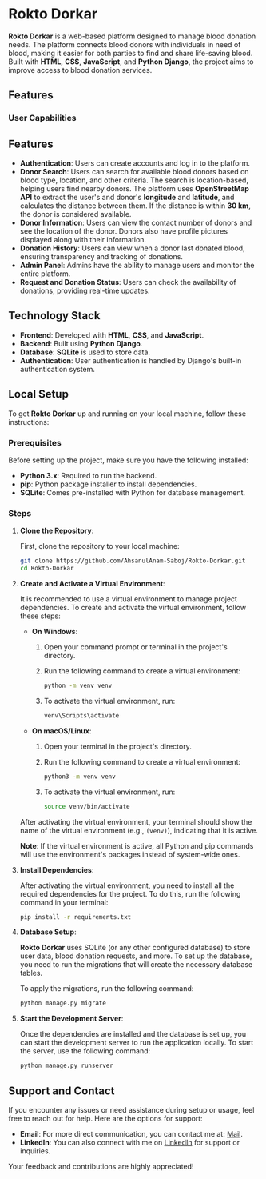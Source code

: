 # Rokto Dorkar

**Rokto Dorkar** is a web-based platform designed to manage blood donation needs. The platform connects blood donors with individuals in need of blood, making it easier for both parties to find and share life-saving blood. Built with **HTML**, **CSS**, **JavaScript**, and **Python Django**, the project aims to improve access to blood donation services.
<!-- 
## Demo

For a visual demonstration of **Rokto Dorkar**, you can check out our video demo here:

[Video Demo Link]
-->

## Features

### User Capabilities
## Features

- **Authentication**: Users can create accounts and log in to the platform.
- **Donor Search**: Users can search for available blood donors based on blood type, location, and other criteria. The search is location-based, helping users find nearby donors. The platform uses **OpenStreetMap API** to extract the user's and donor's **longitude** and **latitude**, and calculates the distance between them. If the distance is within **30 km**, the donor is considered available.
- **Donor Information**: Users can view the contact number of donors and see the location of the donor. 
 Donors also have profile pictures displayed along with their information.
- **Donation History**: Users can view when a donor last donated blood, ensuring transparency and tracking of donations.
- **Admin Panel**: Admins have the ability to manage users and monitor the entire platform.
- **Request and Donation Status**: Users can check the availability of donations, providing real-time updates.


## Technology Stack

- **Frontend**: Developed with **HTML**, **CSS**, and **JavaScript**.
- **Backend**: Built using **Python Django**.
- **Database**: **SQLite** is used to store data.
- **Authentication**: User authentication is handled by Django's built-in authentication system.

## Local Setup

To get **Rokto Dorkar** up and running on your local machine, follow these instructions:

### Prerequisites

Before setting up the project, make sure you have the following installed:
- **Python 3.x**: Required to run the backend.
- **pip**: Python package installer to install dependencies.
- **SQLite**: Comes pre-installed with Python for database management.
  
### Steps

1. **Clone the Repository**:
   
   First, clone the repository to your local machine:

   ```bash
   git clone https://github.com/AhsanulAnam-Saboj/Rokto-Dorkar.git
   cd Rokto-Dorkar

2. **Create and Activate a Virtual Environment**:

   It is recommended to use a virtual environment to manage project dependencies. To create and activate the virtual environment, follow these steps:

   - **On Windows**:
     1. Open your command prompt or terminal in the project's directory.
     2. Run the following command to create a virtual environment:

        ```bash
        python -m venv venv
        ```

     3. To activate the virtual environment, run:

        ```bash
        venv\Scripts\activate
        ```

   - **On macOS/Linux**:
     1. Open your terminal in the project's directory.
     2. Run the following command to create a virtual environment:

        ```bash
        python3 -m venv venv
        ```

     3. To activate the virtual environment, run:

        ```bash
        source venv/bin/activate
        ```

   After activating the virtual environment, your terminal should show the name of the virtual environment (e.g., `(venv)`), indicating that it is active.

   **Note**: If the virtual environment is active, all Python and pip commands will use the environment's packages instead of system-wide ones.
3. **Install Dependencies**:

   After activating the virtual environment, you need to install all the required dependencies for the project. To do this, run the following command in your terminal:

   ```bash
   pip install -r requirements.txt
4. **Database Setup**:

   **Rokto Dorkar** uses SQLite (or any other configured database) to store user data, blood donation requests, and more. To set up the database, you need to run the migrations that will create the necessary database tables.

   To apply the migrations, run the following command:

   ```bash
   python manage.py migrate

5. **Start the Development Server**:

   Once the dependencies are installed and the database is set up, you can start the development server to run the application locally. To start the server, use the following command:

   ```bash
   python manage.py runserver

## Support and Contact

If you encounter any issues or need assistance during setup or usage, feel free to reach out for help. Here are the options for support:

- **Email**: For more direct communication, you can contact me at: [Mail](mailto:ahsanulanamsaboj1999@gmail.com).
- **LinkedIn**: You can also connect with me on [LinkedIn](https://www.linkedin.com/in/ahsanulanam) for support or inquiries.

Your feedback and contributions are highly appreciated!

